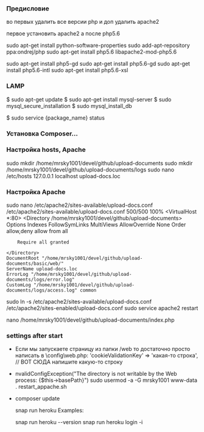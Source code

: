 ### Предисловие
во первых удалить все версии php и доп
удалить apache2

первое установить apache2
а после php5.6 

sudo apt-get install python-software-properties
sudo add-apt-repository ppa:ondrej/php
sudo apt-get install php5.6 libapache2-mod-php5.6

sudo apt-get install php5-gd
sudo apt-get install php5.6-gd
sudo apt-get install php5.6-intl
sudo apt-get install php5.6-xsl


### LAMP
$ sudo apt-get update
$ sudo apt-get install mysql-server
$ sudo mysql_secure_installation
$ sudo mysql_install_db

$ sudo service {package_name} status
### Установка Composer...

### Настройка hosts, Apache
sudo mkdir /home/mrsky1001/devel/github/upload-documents
sudo mkdir /home/mrsky1001/devel/github/upload-documents/logs
sudo nano /etc/hosts
127.0.0.1       localhost      upload-docs.loc

### Настройка Apache
sudo nano /etc/apache2/sites-available/upload-docs.conf
/etc/apache2/sites-available/upload-docs.conf         500/500               100%
<VirtualHost *:80>
    <Directory /home/mrsky1001/devel/github/upload-documents>
        Options Indexes FollowSymLinks MultiViews
        AllowOverride None
        Order allow,deny
        allow from all

        Require all granted

    </Directory>
    DocumentRoot "/home/mrsky1001/devel/github/upload-documents/basic/web/"
    ServerName upload-docs.loc
    ErrorLog "/home/mrsky1001/devel/github/upload-documents/logs/error.log"
    CustomLog "/home/mrsky1001/devel/github/upload-documents/logs/access.log" common
</VirtualHost>

sudo ln -s /etc/apache2/sites-available/upload-docs.conf /etc/apache2/sites-enabled/upload-docs.conf
sudo service apache2 restart

nano /home/mrsky1001/devel/github/upload-documents/index.php
### settings after start 
* Если мы запускаете страницу из папки /web то достаточно просто написать в \config\web.php:
'cookieValidationKey' => 'какая-то строка', // ВОТ СЮДА напишите какую-то строку

* nvalidConfigException("The directory is not writable by the Web process: {$this->basePath}")
sudo usermod  -a -G mrsky1001 www-data 
. restart_appache.sh

* composer update

  snap run heroku
Examples:

    snap run heroku --version
    snap run heroku login -i